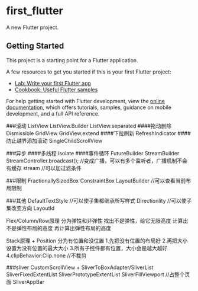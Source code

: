 # first_flutter

A new Flutter project.

## Getting Started

This project is a starting point for a Flutter application.

A few resources to get you started if this is your first Flutter project:

- [Lab: Write your first Flutter app](https://docs.flutter.dev/get-started/codelab)
- [Cookbook: Useful Flutter samples](https://docs.flutter.dev/cookbook)

For help getting started with Flutter development, view the 
[online documentation](https://docs.flutter.dev/), which offers tutorials,
samples, guidance on mobile development, and a full API reference.


###滚动
ListView 
ListView.Builder
ListView.separated
####拖动删除   Dismissible
GridView
GridView.extend
####下拉刷新   RefreshIndicator 
####防止越界添加滚动   SingleChildScrollView

###异步
####多线程 Isolate
####事件循环
FutureBuilder
StreamBuilder 
StreamController.broadcast();   //变成广播，可以有多个监听者，广播机制不会有缓存
stream  //可以加过滤条件



###限制
FractionallySizedBox
ConstraintBox 
LayoutBuilder //可以查看当前布局限制

###其他
DefaultTextStyle //可以使子集都继承所写样式
Directionlity //可以使子集改变方向
LayoutId

Flex/Column/Row原理
分为弹性和非弹性
找出不是弹性，给它无限高度
计算出不是弹性布局的高度
再计算出弹性布局的高度

Stack原理 + Position
分为有位置和没位置
1.先把没有位置的布局好
2.再把大小设置为没有位置的最大大小
3.所有子控件都有位置，大小会是越大越好
4.clipBehavior:Clip.none //不裁剪

###sliver
CustomScrollView + SliverToBoxAdapter/SliverList 
SliverFixedExtentList
SliverPrototypeExtentList
SliverFillViewport  //占整个页面
SliverAppBar 